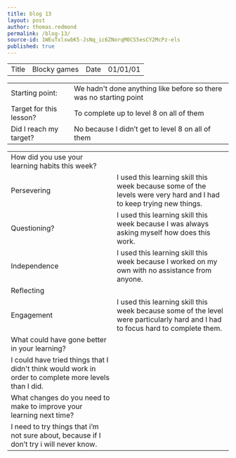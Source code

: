```yaml
---
title: blog 13
layout: post
author: thomas.redmond
permalink: /blog-13/
source-id: 1WEuTxlxwbK5-JsNq_ic6ZNorqM0CS5esCY2McPz-els
published: true
---
```

<table>
  <tr>
    <td>Title</td>
    <td>Blocky games</td>
    <td>Date</td>
    <td>01/01/01</td>
  </tr>
</table>


<table>
  <tr>
    <td>Starting point:</td>
    <td>We hadn't done anything like before so there was no starting point</td>
  </tr>
  <tr>
    <td>Target for this lesson?</td>
    <td>To complete up to level 8 on all of them </td>
  </tr>
  <tr>
    <td>Did I reach my target? </td>
    <td>No because I didn’t get to level 8 on all of them</td>
  </tr>
</table>


<table>
  <tr>
    <td>How did you use your learning habits this week?</td>
    <td></td>
  </tr>
  <tr>
    <td>Persevering</td>
    <td>I used this learning skill this week because some of the levels were very hard and I had to keep trying new things.</td>
  </tr>
  <tr>
    <td>Questioning?</td>
    <td>I used this learning skill this week because I was always asking myself how does this work.</td>
  </tr>
  <tr>
    <td>Independence</td>
    <td>I used this learning skill this week because I worked on my own with no assistance from anyone.</td>
  </tr>
  <tr>
    <td>Reflecting</td>
    <td></td>
  </tr>
  <tr>
    <td>Engagement</td>
    <td>I used this learning skill this week because some of the level were particularly hard and I had to focus hard to complete them. </td>
  </tr>
  <tr>
    <td>What could have gone better in your learning?</td>
    <td></td>
  </tr>
  <tr>
    <td>I could have tried things that I didn't think would work in order to complete more levels than I did.</td>
    <td></td>
  </tr>
  <tr>
    <td>What changes do you need to make to improve your learning next time?</td>
    <td></td>
  </tr>
  <tr>
    <td>I need to try things that i’m not sure about, because if I don’t try i will never know.</td>
    <td></td>
  </tr>
</table>


